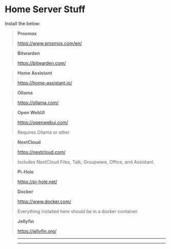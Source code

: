 # Home Server Stuff
Install the below:

> **Proxmox**
> 
> https://www.proxmox.com/en/

> **Bitwarden**
> 
> https://bitwarden.com/

> **Home Assistant**
> 
> https://home-assistant.io/

> **Ollama**
> 
> https://ollama.com/

> **Open WebUI**
> 
> https://openwebui.com/
> 
> Requires Ollama or other

> **NextCloud**
> 
> https://nextcloud.com/
>
> Includes NextCloud Files, Talk, Groupware, Office, and Assistant.

> **Pi-Hole**
> 
> https://pi-hole.net/

> **Docker**
> 
> https://www.docker.com/
>
> Everything installed here should be in a docker container

> **Jellyfin**
> 
> https://jellyfin.org/

> ****
> 


> ****
> 
